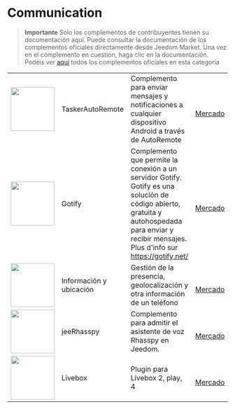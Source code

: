 
# Communication


>**Importante**
>Solo los complementos de contribuyentes tienen su documentación aquí. Puede consultar la documentación de los complementos oficiales directamente desde Jeedom Market. Una vez en el complemento en cuestión, haga clic en la documentación.
>Podéis ver [aquí](https://market.jeedom.com/index.php?v=d&p=market&type=plugin&categorie=communication) todos los complementos oficiales en esta categoría


| | | | |
|--- | --- | --- | ---|
|<img src="TaskerAutoRemote/TaskerAutoRemote_icon.png" class="pluginLogo" width="100" />|TaskerAutoRemote|Complemento para enviar mensajes y notificaciones a cualquier dispositivo Android a través de AutoRemote|<br/>[Mercado](https://market.jeedom.com/index.php?v=d&p=market_display&id=3795)|
|<img src="gotify/gotify_icon.png" class="pluginLogo" width="100" />|Gotify|Complemento que permite la conexión a un servidor Gotify. Gotify es una solución de código abierto, gratuita y autohospedada para enviar y recibir mensajes. Plus d'info sur https://gotify.net/|<br/>[Mercado](https://market.jeedom.com/index.php?v=d&p=market_display&id=3774)|
|<img src="infoloc/infoloc_icon.png" class="pluginLogo" width="100" />|Información y ubicación|Gestión de la presencia, geolocalización y otra información de un teléfono|<br/>[Mercado](https://market.jeedom.com/index.php?v=d&p=market_display&id=4020)|
|<img src="jeerhasspy/jeerhasspy_icon.png" class="pluginLogo" width="100" />|jeeRhasspy|Complemento para admitir el asistente de voz Rhasspy en Jeedom.|<br/>[Mercado](https://market.jeedom.com/index.php?v=d&p=market_display&id=3869)|
|<img src="livebox/livebox_icon.png" class="pluginLogo" width="100" />|Livebox|Plugin para Livebox 2, play, 4|<br/>[Mercado](https://market.jeedom.com/index.php?v=d&p=market_display&id=1076)|
